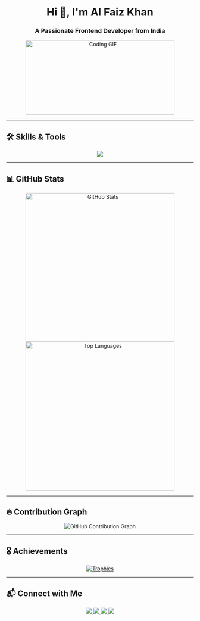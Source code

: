 <h1 align="center">Hi 👋, I'm Al Faiz Khan</h1>
<h3 align="center">A Passionate Frontend Developer from India</h3>

<div align="center">
  <img src="https://media.tenor.com/qJ5evVs-_uUAAAAC/coding.gif" width="400" height="200" alt="Coding GIF"/>
</div>

---

## 🛠 Skills & Tools  
<p align="center">
  <img src="https://skillicons.dev/icons?i=html,css,js,react,nodejs,express,mongodb,tailwind,git,cpp" />
</p>

---

## 📊 GitHub Stats  
<div align="center">
  <img src="https://github-readme-stats.vercel.app/api?username=Mohd16kaif&show_icons=true&theme=tokyonight&hide_border=true&border_radius=15&count_private=true" alt="GitHub Stats" width="400"/>
  <img src="https://github-readme-stats.vercel.app/api/top-langs/?username=Mohd16kaif&layout=compact&theme=tokyonight&hide_border=true&border_radius=15" alt="Top Languages" width="400"/>
</div>

---

## 🔥 Contribution Graph  
<div align="center">
  <img src="https://github-readme-activity-graph.vercel.app/graph?username=Mohd16kaif&theme=react-dark&bg_color=1a1b27&hide_border=true&radius=15" alt="GitHub Contribution Graph" />
</div>

---

## 🎖️ Achievements  
<div align="center">
  <a href="https://github.com/ryo-ma/github-profile-trophy">
    <img src="https://github-profile-trophy.vercel.app/?username=Mohd16kaif&theme=gruvbox&no-frame=true&margin-w=15&row=1&border_radius=15" alt="Trophies" />
  </a>
</div>

---

## 📬 Connect with Me  
<p align="center">
  <a href="https://linkedin.com/in/mohammad kaif shaikh" target="_blank">
    <img src="https://img.shields.io/badge/LinkedIn-0077B5?logo=linkedin&logoColor=white&style=for-the-badge&border_radius=15" />
  </a>
  <a href="https://instagram.com/that.kaiff" target="_blank">
    <img src="https://img.shields.io/badge/Instagram-E4405F?logo=instagram&logoColor=white&style=for-the-badge&border_radius=15" />
  </a>
  <a href="mailto:kaif39882@gmail.com">
    <img src="https://img.shields.io/badge/Email-D14836?logo=gmail&logoColor=white&style=for-the-badge&border_radius=15" />
  </a>
  <a href="tel:+919329817522">
    <img src="https://img.shields.io/badge/Phone-25D366?logo=whatsapp&logoColor=white&style=for-the-badge&border_radius=15" />
  </a>
</p>
